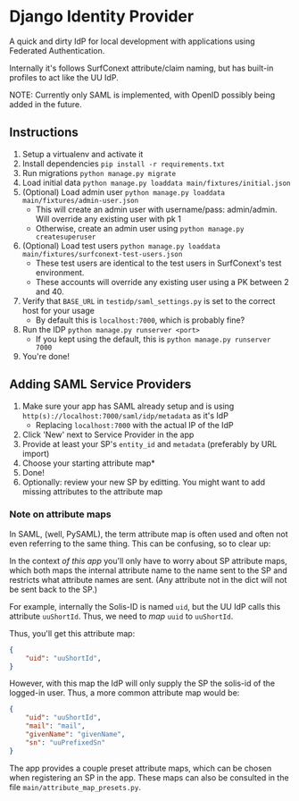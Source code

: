 # Django Identity Provider

A quick and dirty IdP for local development with applications using Federated Authentication.

Internally it's follows SurfConext attribute/claim naming, but has built-in 
profiles to act like the UU IdP.

NOTE: Currently only SAML is implemented, with OpenID possibly being added in 
the future.

## Instructions

1. Setup a virtualenv and activate it
2. Install dependencies ``pip install -r requirements.txt``
4. Run migrations ``python manage.py migrate``
5. Load initial data ``python manage.py loaddata main/fixtures/initial.json``
6. (Optional) Load admin user ``python manage.py loaddata main/fixtures/admin-user.json``
   * This will create an admin user with username/pass: admin/admin. Will override any existing user with pk 1
   * Otherwise, create an admin user using ``python manage.py createsuperuser``
7. (Optional) Load test users ``python manage.py loaddata main/fixtures/surfconext-test-users.json``
   * These test users are identical to the test users in SurfConext's test environment. 
   * These accounts will override any existing user using a PK between 2 and 40. 
8. Verify that ``BASE_URL`` in ``testidp/saml_settings.py`` is set to the correct host for your usage
   * By default this is ``localhost:7000``, which is probably fine?
9. Run the IDP ``python manage.py runserver <port>``
   * If you kept using the default, this is  ``python manage.py runserver 7000``
10. You're done!

## Adding SAML Service Providers

1. Make sure your app has SAML already setup and is using 
   ``http(s)://localhost:7000/saml/idp/metadata`` as it's IdP
   * Replacing ``localhost:7000`` with the actual IP of the IdP
2. Click 'New' next to Service Provider in the app
3. Provide at least your SP's ``entity_id`` and ``metadata`` (preferably by URL import)
4. Choose your starting attribute map* 
5. Done!
6. Optionally: review your new SP by editting. You might want to add missing 
   attributes to the attribute map

### Note on attribute maps

In SAML, (well, PySAML), the term attribute map is often used and often not even
referring to the same thing. This can be confusing, so to clear up:

In the context _of this app_ you'll only have to worry about SP attribute maps,
which both maps the internal attribute name to the name sent to the SP and 
restricts what attribute names are sent. (Any attribute not in the dict will 
not be sent back to the SP.)

For example, internally the Solis-ID is named ``uid``, but the UU IdP calls this
attribute ``uuShortId``. Thus, we need to _map_ ``uuid`` to ``uuShortId``. 

Thus, you'll get this attribute map:
```json
{
    "uid": "uuShortId",
}
```

However, with this map the IdP will only supply the SP the solis-id of the 
logged-in user. Thus, a more common attribute map would be:

```json
{
    "uid": "uuShortId",
    "mail": "mail",
    "givenName": "givenName",
    "sn": "uuPrefixedSn"
}
```

The app provides a couple preset attribute maps, which can be chosen when 
registering an SP in the app. These maps can also be consulted in the file
`main/attribute_map_presets.py`.